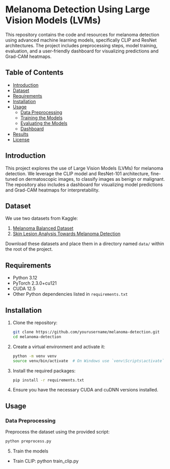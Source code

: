 # Melanoma Detection Using Large Vision Models (LVMs)

This repository contains the code and resources for melanoma detection using advanced machine learning models, specifically CLIP and ResNet architectures. The project includes preprocessing steps, model training, evaluation, and a user-friendly dashboard for visualizing predictions and Grad-CAM heatmaps.

## Table of Contents
- [Introduction](#introduction)
- [Dataset](#dataset)
- [Requirements](#requirements)
- [Installation](#installation)
- [Usage](#usage)
  - [Data Preprocessing](#data-preprocessing)
  - [Training the Models](#training-the-models)
  - [Evaluating the Models](#evaluating-the-models)
  - [Dashboard](#dashboard)
- [Results](#results)
- [License](#license)

## Introduction

This project explores the use of Large Vision Models (LVMs) for melanoma detection. We leverage the CLIP model and ResNet-101 architecture, fine-tuned on dermatoscopic images, to classify images as benign or malignant. The repository also includes a dashboard for visualizing model predictions and Grad-CAM heatmaps for interpretability.

## Dataset

We use two datasets from Kaggle:
1. [Melanoma Balanced Dataset](https://www.kaggle.com/datasets/scipygaurav/melanoma-balanced-dataset)
2. [Skin Lesion Analysis Towards Melanoma Detection](https://www.kaggle.com/datasets/wanderdust/skin-lesion-analysis-toward-melanoma-detection)

Download these datasets and place them in a directory named `data/` within the root of the project.

## Requirements

- Python 3.12
- PyTorch 2.3.0+cu121
- CUDA 12.5
- Other Python dependencies listed in `requirements.txt`

## Installation

1. Clone the repository:
    ```bash
    git clone https://github.com/yourusername/melanoma-detection.git
    cd melanoma-detection
    ```

2. Create a virtual environment and activate it:
    ```bash
    python -m venv venv
    source venv/bin/activate  # On Windows use `venv\Scripts\activate`
    ```

3. Install the required packages:
    ```bash
    pip install -r requirements.txt
    ```

4. Ensure you have the necessary CUDA and cuDNN versions installed.

## Usage

### Data Preprocessing

Preprocess the dataset using the provided script:
```bash
python preprocess.py
```

5. Train the models
- Train CLIP: python train_clip.py
